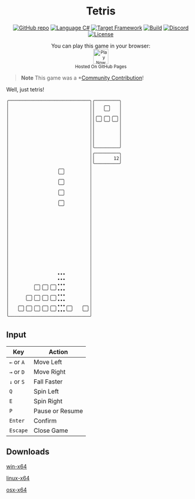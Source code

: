 <h1 align="center">
	Tetris
</h1>

<p align="center">
	<a href="https://github.com/dotnet/dotnet-console-games"><img src="../../.github/resources/github-repo-black.svg" alt="GitHub repo"></a>
	<a href="https://docs.microsoft.com/en-us/dotnet/csharp/"><img src="../../.github/resources/language-csharp.svg" alt="Language C#"></a>
	<a href="https://dotnet.microsoft.com/download"><img src="../../.github/resources/dotnet-badge.svg" title="Target Framework" alt="Target Framework"></a>
	<a href="https://github.com/dotnet/dotnet-console-games/actions"><img src="https://github.com/dotnet/dotnet-console-games/workflows/Tetris%20Build/badge.svg" title="Goto Build" alt="Build"></a>
	<a href="https://discord.gg/4XbQbwF"><img src="../../.github/resources/discord-badge.svg" title="Go To Discord Server" alt="Discord"></a>
	<a href="../../LICENSE"><img src="../../.github/resources/license-MIT-green.svg" alt="License"></a>
</p>

<p align="center">
	You can play this game in your browser:
	<br />
	<a href="https://dotnet.github.io/dotnet-console-games/Tetris" alt="Play Now">
		<sub><img height="40"src="../../.github/resources/play-badge.svg" alt="Play Now"></sub>
	</a>
	<br />
	<sup>Hosted On GitHub Pages</sup>
</p>

> **Note** This game was a *[Community Contribution](https://github.com/dotnet/dotnet-console-games/pull/89)!

Well, just tetris!

```
╭──────────────────────────────╮╭─────────╮
│                              ││   ╭─╮   │
│                              ││   ╰─╯   │
│                              ││╭─╮╭─╮╭─╮│
│                              ││╰─╯╰─╯╰─╯│
│                              ││         │
│                              ││         │
│                              ││         │
│                              ││         │
│                              │╰─────────╯
│                              │╭─────────╮
│                              ││       12│
│                              │╰─────────╯
│                  ╭─╮         │
│                  ╰─╯         │
│                  ╭─╮         │
│                  ╰─╯         │
│                  ╭─╮         │
│                  ╰─╯         │
│                  ╭─╮         │
│                  ╰─╯         │
│                              │
│                              │
│                              │
│                              │
│                              │
│                              │
│                              │
│                              │
│                              │
│                              │
│                              │
│                              │
│                  •••         │
│                  •••         │
│         ╭─╮╭─╮╭─╮•••         │
│         ╰─╯╰─╯╰─╯•••         │
│      ╭─╮╭─╮╭─╮╭─╮•••         │
│      ╰─╯╰─╯╰─╯╰─╯•••         │
│   ╭─╮╭─╮╭─╮╭─╮╭─╮•••╭─╮   ╭─╮│
│   ╰─╯╰─╯╰─╯╰─╯╰─╯•••╰─╯   ╰─╯│
╰──────────────────────────────╯
```

## Input

|Key|Action|
|---|---|
| `←` or `A` | Move Left       |
| `→` or `D` | Move Right      |
| `↓` or `S` | Fall Faster     |
| `Q`        | Spin Left       |
| `E`        | Spin Right      |
| `P`        | Pause or Resume |
| `Enter`    | Confirm         |
| `Escape`   | Close Game      |

## Downloads

[win-x64](https://github.com/dotnet/dotnet-console-games/raw/binaries/win-x64/Tetris.exe)

[linux-x64](https://github.com/dotnet/dotnet-console-games/raw/binaries/linux-x64/Tetris)

[osx-x64](https://github.com/dotnet/dotnet-console-games/raw/binaries/osx-x64/Tetris)
